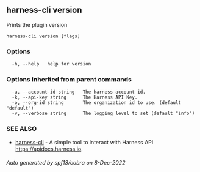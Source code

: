 ## harness-cli version

Prints the plugin version

```
harness-cli version [flags]
```

### Options

```
  -h, --help   help for version
```

### Options inherited from parent commands

```
  -a, --account-id string   The harness account id.
  -k, --api-key string      The Harness API Key.
  -o, --org-id string       The organization id to use. (default "default")
  -v, --verbose string      The logging level to set (default "info")
```

### SEE ALSO

* [harness-cli](harness-cli.md)	 - A simple tool to interact with Harness API https://apidocs.harness.io.

###### Auto generated by spf13/cobra on 8-Dec-2022
